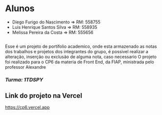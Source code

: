 # Alunos
- Diego Furigo do Nascimento => RM: 558755
- Luis Henrique Santos Silva => RM: 558935
- Melissa Pereira da Costa => RM: 555656

##
Esse é um projeto de portifolio academico, onde esta armazenado as notas dos trabalhos e projetos dos integrantes do grupo, é possivel realizar a alteração, inserção ou exclusão de alguma nota, caso necessario
O projeto foi realizado para o CP6 da materia de Front End, da FIAP, ministrada pelo professor Alexandre

### *Turma: 1TDSPY*

## Link do projeto na Vercel
https://cp6.vercel.app
